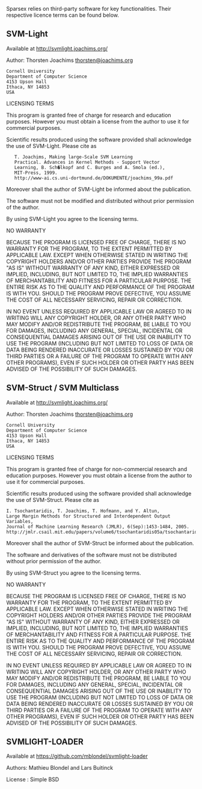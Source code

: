 Sparsex relies on third-party software for key functionalities. Their respective licence terms can be found below.

## SVM-Light

Available at http://svmlight.joachims.org/

Author: Thorsten Joachims
	thorsten@joachims.org

	Cornell University
	Department of Computer Science
	4153 Upson Hall
	Ithaca, NY 14853
	USA

LICENSING TERMS 

This program is granted free of charge for research and education
purposes. However you must obtain a license from the author to use it
for commercial purposes.

Scientific results produced using the software provided shall
acknowledge the use of SVM-Light. Please cite as  

       T. Joachims, Making large-Scale SVM Learning
       Practical. Advances in Kernel Methods - Support Vector
       Learning, B. Sch�lkopf and C. Burges and A. Smola (ed.),
       MIT-Press, 1999. 
       http://www-ai.cs.uni-dortmund.de/DOKUMENTE/joachims_99a.pdf

Moreover shall the author of SVM-Light be informed about the
publication.

The software must not be modified and distributed without prior
permission of the author.

By using SVM-Light you agree to the licensing terms.


NO WARRANTY 

BECAUSE THE PROGRAM IS LICENSED FREE OF CHARGE, THERE IS NO WARRANTY
FOR THE PROGRAM, TO THE EXTENT PERMITTED BY APPLICABLE LAW. EXCEPT
WHEN OTHERWISE STATED IN WRITING THE COPYRIGHT HOLDERS AND/OR OTHER
PARTIES PROVIDE THE PROGRAM "AS IS" WITHOUT WARRANTY OF ANY KIND,
EITHER EXPRESSED OR IMPLIED, INCLUDING, BUT NOT LIMITED TO, THE
IMPLIED WARRANTIES OF MERCHANTABILITY AND FITNESS FOR A PARTICULAR
PURPOSE. THE ENTIRE RISK AS TO THE QUALITY AND PERFORMANCE OF THE
PROGRAM IS WITH YOU.  SHOULD THE PROGRAM PROVE DEFECTIVE, YOU ASSUME
THE COST OF ALL NECESSARY SERVICING, REPAIR OR CORRECTION.

IN NO EVENT UNLESS REQUIRED BY APPLICABLE LAW OR AGREED TO IN WRITING
WILL ANY COPYRIGHT HOLDER, OR ANY OTHER PARTY WHO MAY MODIFY AND/OR
REDISTRIBUTE THE PROGRAM, BE LIABLE TO YOU FOR DAMAGES, INCLUDING ANY
GENERAL, SPECIAL, INCIDENTAL OR CONSEQUENTIAL DAMAGES ARISING OUT OF
THE USE OR INABILITY TO USE THE PROGRAM (INCLUDING BUT NOT LIMITED TO
LOSS OF DATA OR DATA BEING RENDERED INACCURATE OR LOSSES SUSTAINED BY
YOU OR THIRD PARTIES OR A FAILURE OF THE PROGRAM TO OPERATE WITH ANY
OTHER PROGRAMS), EVEN IF SUCH HOLDER OR OTHER PARTY HAS BEEN ADVISED
OF THE POSSIBILITY OF SUCH DAMAGES.


## SVM-Struct / SVM Multiclass
Available at http://svmlight.joachims.org/

Author: Thorsten Joachims
	thorsten@joachims.org

	Cornell University
	Department of Computer Science
	4153 Upson Hall
	Ithaca, NY 14853
	USA

LICENSING TERMS 

This program is granted free of charge for non-commercial research and
education purposes. However you must obtain a license from the author
to use it for commercial purposes.

Scientific results produced using the software provided shall
acknowledge the use of SVM-Struct. Please cite as  

    I. Tsochantaridis, T. Joachims, T. Hofmann, and Y. Altun, 
    Large Margin Methods for Structured and Interdependent Output Variables,
    Journal of Machine Learning Research (JMLR), 6(Sep):1453-1484, 2005. 
    http://jmlr.csail.mit.edu/papers/volume6/tsochantaridis05a/tsochantaridis05a.pdf

Moreover shall the author of SVM-Struct be informed about the
publication.

The software and derivatives of the software must not be distributed
without prior permission of the author.

By using SVM-Struct you agree to the licensing terms.


NO WARRANTY 

BECAUSE THE PROGRAM IS LICENSED FREE OF CHARGE, THERE IS NO WARRANTY
FOR THE PROGRAM, TO THE EXTENT PERMITTED BY APPLICABLE LAW. EXCEPT
WHEN OTHERWISE STATED IN WRITING THE COPYRIGHT HOLDERS AND/OR OTHER
PARTIES PROVIDE THE PROGRAM "AS IS" WITHOUT WARRANTY OF ANY KIND,
EITHER EXPRESSED OR IMPLIED, INCLUDING, BUT NOT LIMITED TO, THE
IMPLIED WARRANTIES OF MERCHANTABILITY AND FITNESS FOR A PARTICULAR
PURPOSE. THE ENTIRE RISK AS TO THE QUALITY AND PERFORMANCE OF THE
PROGRAM IS WITH YOU.  SHOULD THE PROGRAM PROVE DEFECTIVE, YOU ASSUME
THE COST OF ALL NECESSARY SERVICING, REPAIR OR CORRECTION.

IN NO EVENT UNLESS REQUIRED BY APPLICABLE LAW OR AGREED TO IN WRITING
WILL ANY COPYRIGHT HOLDER, OR ANY OTHER PARTY WHO MAY MODIFY AND/OR
REDISTRIBUTE THE PROGRAM, BE LIABLE TO YOU FOR DAMAGES, INCLUDING ANY
GENERAL, SPECIAL, INCIDENTAL OR CONSEQUENTIAL DAMAGES ARISING OUT OF
THE USE OR INABILITY TO USE THE PROGRAM (INCLUDING BUT NOT LIMITED TO
LOSS OF DATA OR DATA BEING RENDERED INACCURATE OR LOSSES SUSTAINED BY
YOU OR THIRD PARTIES OR A FAILURE OF THE PROGRAM TO OPERATE WITH ANY
OTHER PROGRAMS), EVEN IF SUCH HOLDER OR OTHER PARTY HAS BEEN ADVISED
OF THE POSSIBILITY OF SUCH DAMAGES.


## SVMLIGHT-LOADER

Available at https://github.com/mblondel/svmlight-loader

Authors: Mathieu Blondel and Lars Buitinck

License : Simple BSD